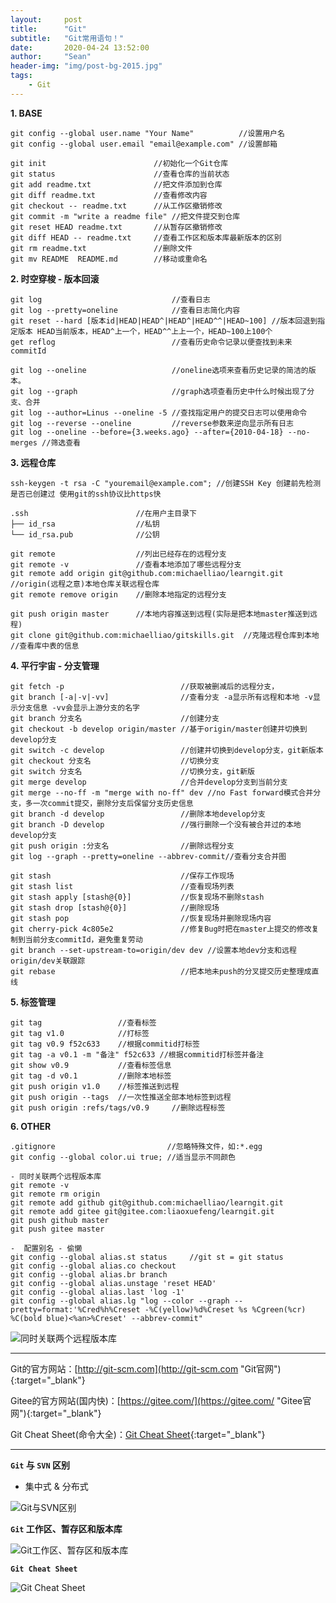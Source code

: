 ```yaml
---
layout:     post
title:      "Git"
subtitle:   "Git常用语句！"
date:       2020-04-24 13:52:00
author:     "Sean"
header-img: "img/post-bg-2015.jpg"
tags:
    - Git
---
```


**1. BASE** 

```
git config --global user.name "Your Name"          //设置用户名
git config --global user.email "email@example.com" //设置邮箱

git init                        //初始化一个Git仓库
git status                      //查看仓库的当前状态
git add readme.txt              //把文件添加到仓库
git diff readme.txt             //查看修改内容
git checkout -- readme.txt      //从工作区撤销修改
git commit -m "write a readme file" //把文件提交到仓库
git reset HEAD readme.txt       //从暂存区撤销修改
git diff HEAD -- readme.txt     //查看工作区和版本库最新版本的区别
git rm readme.txt               //删除文件
git mv README  README.md        //移动或重命名
```

**2. 时空穿梭 - 版本回滚** 

```
git log                             //查看日志
git log --pretty=oneline            //查看日志简化内容
git reset --hard [版本id|HEAD|HEAD^|HEAD^|HEAD^^|HEAD~100] //版本回退到指定版本 HEAD当前版本，HEAD^上一个，HEAD^^上上一个，HEAD~100上100个
get reflog                          //查看历史命令记录以便查找到未来commitId

git log --oneline                   //oneline选项来查看历史记录的简洁的版本。
git log --graph                     //graph选项查看历史中什么时候出现了分支、合并
git log --author=Linus --oneline -5 //查找指定用户的提交日志可以使用命令
git log --reverse --oneline         //reverse参数来逆向显示所有日志
git log --oneline --before={3.weeks.ago} --after={2010-04-18} --no-merges //筛选查看
```

**3. 远程仓库** 

```
ssh-keygen -t rsa -C "youremail@example.com"; //创建SSH Key 创建前先检测是否已创建过 使用git的ssh协议比https快 

.ssh                        //在用户主目录下
├── id_rsa                  //私钥
└── id_rsa.pub              //公钥

git remote                  //列出已经存在的远程分支
git remote -v               //查看本地添加了哪些远程分支
git remote add origin git@github.com:michaelliao/learngit.git //origin(远程之意)本地仓库关联远程仓库
git remote remove origin    //删除本地指定的远程分支

git push origin master      //本地内容推送到远程(实际是把本地master推送到远程)
git clone git@github.com:michaelliao/gitskills.git  //克隆远程仓库到本地                                                       //查看库中表的信息                       
```

**4. 平行宇宙 - 分支管理** 

```
git fetch -p                          //获取被删减后的远程分支，
git branch [-a|-v|-vv]                //查看分支 -a显示所有远程和本地 -v显示分支信息 -vv会显示上游分支的名字
git branch 分支名                      //创建分支
git checkout -b develop origin/master //基于origin/master创建并切换到develop分支
git switch -c develop                 //创建并切换到develop分支，git新版本
git checkout 分支名                    //切换分支
git switch 分支名                      //切换分支，git新版
git merge develop                     //合并develop分支到当前分支
git merge --no-ff -m "merge with no-ff" dev //no Fast forward模式合并分支，多一次commit提交，删除分支后保留分支历史信息
git branch -d develop                 //删除本地develop分支
git branch -D develop                 //强行删除一个没有被合并过的本地develop分支
git push origin :分支名                //删除远程分支
git log --graph --pretty=oneline --abbrev-commit//查看分支合并图

git stash                             //保存工作现场
git stash list                        //查看现场列表
git stash apply [stash@{0}]           //恢复现场不删除stash
git stash drop [stash@{0}]            //删除现场
git stash pop                         //恢复现场并删除现场内容
git cherry-pick 4c805e2               //修复Bug时把在master上提交的修改复制到当前分支commitId，避免重复劳动
git branch --set-upstream-to=origin/dev dev //设置本地dev分支和远程origin/dev关联跟踪 
git rebase                            //把本地未push的分叉提交历史整理成直线
```

**5. 标签管理** 

```
git tag                 //查看标签
git tag v1.0            //打标签
git tag v0.9 f52c633    //根据commitid打标签
git tag -a v0.1 -m "备注" f52c633 //根据commitid打标签并备注 
git show v0.9           //查看标签信息
git tag -d v0.1         //删除本地标签
git push origin v1.0    //标签推送到远程
git push origin --tags  //一次性推送全部本地标签到远程
git push origin :refs/tags/v0.9     //删除远程标签

```

**6. OTHER**

```
.gitignore                         //忽略特殊文件，如:*.egg
git config --global color.ui true; //适当显示不同颜色

- 同时关联两个远程版本库
git remote -v
git remote rm origin
git remote add github git@github.com:michaelliao/learngit.git
git remote add gitee git@gitee.com:liaoxuefeng/learngit.git
git push github master
git push gitee master

-  配置别名 - 偷懒
git config --global alias.st status     //git st = git status
git config --global alias.co checkout
git config --global alias.br branch
git config --global alias.unstage 'reset HEAD'
git config --global alias.last 'log -1'
git config --global alias.lg "log --color --graph --pretty=format:'%Cred%h%Creset -%C(yellow)%d%Creset %s %Cgreen(%cr) %C(bold blue)<%an>%Creset' --abbrev-commit"
```

![](/img/in-post/post-git/post-git-both.jpg "同时关联两个远程版本库")

***

Git的官方网站：[http://git-scm.com](http://git-scm.com "Git官网"){:target="_blank"}

Gitee的官方网站(国内快)：[https://gitee.com/](https://gitee.com/ "Gitee官网"){:target="_blank"}

Git Cheat Sheet(命令大全)：[Git Cheat Sheet](https://gitee.com/liaoxuefeng/learn-java/raw/master/teach/git-cheatsheet.pdf "Git Cheat Sheet"){:target="_blank"}

***

**`Git` 与 `SVN` 区别**

- 集中式 & 分布式

![](/img/in-post/post-git/post-git-svn.jpg "Git与SVN区别")
    
**`Git` 工作区、暂存区和版本库**

![](/img/in-post/post-git/post-git-stage.jpg "Git工作区、暂存区和版本库")

**`Git Cheat Sheet`**

![](/img/in-post/post-git/post-git-cheat-sheet.jpg "Git Cheat Sheet")








